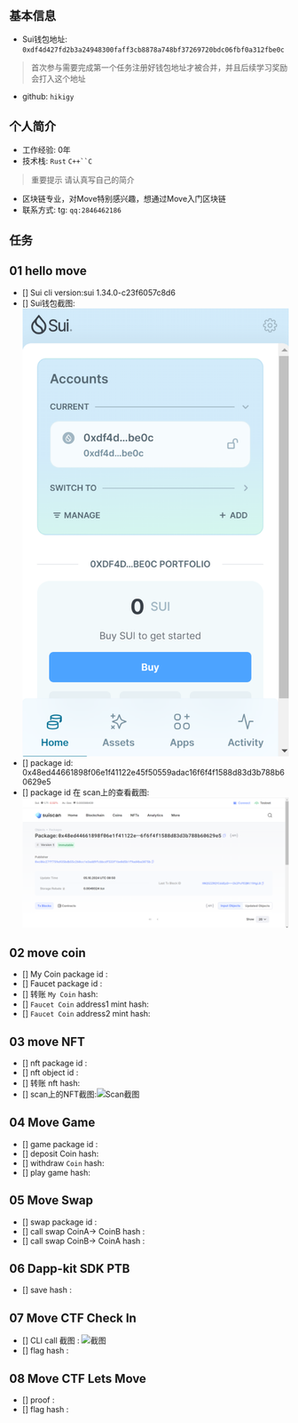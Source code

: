 ## 基本信息
- Sui钱包地址: `0xdf4d427fd2b3a24948300faff3cb8878a748bf37269720bdc06fbf0a312fbe0c`
> 首次参与需要完成第一个任务注册好钱包地址才被合并，并且后续学习奖励会打入这个地址
- github: `hikigy`

## 个人简介
- 工作经验: 0年
- 技术栈: `Rust` `C++``C`
> 重要提示 请认真写自己的简介
- 区块链专业，对Move特别感兴趣，想通过Move入门区块链
- 联系方式: tg: `qq:2846462186` 

## 任务

##   01 hello move  
- [] Sui cli version:sui 1.34.0-c23f6057c8d6
- [] Sui钱包截图: ![Sui钱包截图](https://github.com/hikigy/task1/blob/main/sui%20%E9%92%B1%E5%8C%85.png)
- [] package id: 0x48ed44661898f06e1f41122e45f50559adac16f6f4f1588d83d3b788b60629e5
- [] package id 在 scan上的查看截图:![Scan截图](https://github.com/hikigy/task1/blob/main/scan%E6%88%AA%E5%9B%BE.png)

##   02 move coin
- [] My Coin package id : 
- [] Faucet package id : 
- [] 转账 `My Coin` hash:
- [] `Faucet Coin` address1 mint hash:
- [] `Faucet Coin` address2 mint hash:

##   03 move NFT
- [] nft package id :
- [] nft object id : 
- [] 转账 nft  hash:
- [] scan上的NFT截图:![Scan截图](./images/你的图片地址)

##   04 Move Game
- [] game package id :
- [] deposit Coin hash:
- [] withdraw `Coin` hash:
- [] play game hash:

##   05 Move Swap
- [] swap package id :
- [] call swap CoinA-> CoinB  hash :
- [] call swap CoinB-> CoinA  hash :

##   06 Dapp-kit SDK PTB
- [] save hash :

##   07 Move CTF Check In
- [] CLI call 截图 : ![截图](./images/你的图片地址)
- [] flag hash :

##   08 Move CTF Lets Move
- [] proof : 
- [] flag hash :

